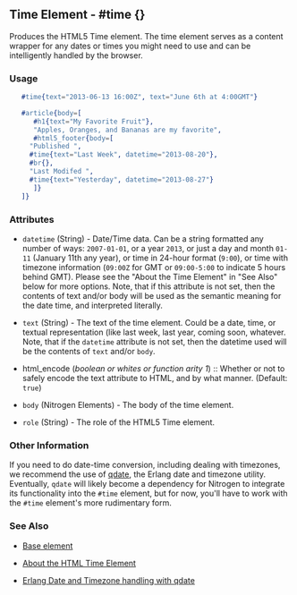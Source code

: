 <!-- dash: #time | Element | ###:Section -->



## Time Element - #time {}

  Produces the HTML5 Time element. The time element serves as a content wrapper
  for any dates or times you might need to use and can be intelligently handled
  by the browser.

### Usage

```erlang
   #time{text="2013-06-13 16:00Z", text="June 6th at 4:00GMT"}

```

```erlang
   #article{body=[
      #h1{text="My Favorite Fruit"},
      "Apples, Oranges, and Bananas are my favorite",
      #html5_footer{body=[
	 "Published ",
	 #time{text="Last Week", datetime="2013-08-20"},
	 #br{},
	 "Last Modifed ",
	 #time{text="Yesterday", datetime="2013-08-27"}
      ]}
   ]}

```

### Attributes

   * `datetime` (String) - Date/Time data. Can be a string formatted any
      number of ways: `2007-01-01`, or a year `2013`, or just a day and month
      `01-11` (January 11th any year), or time in 24-hour format (`9:00`), or time
      with timezone information (`09:00Z` for GMT or `09:00-5:00` to indicate 5
      hours behind GMT). Please see the "About the Time Element" in "See Also"
      below for more options. Note, that if this attribute is not set, then the
      contents of text and/or body will be used as the semantic meaning for the
      date time, and interpreted literally.

   * `text` (String) - The text of the time element. Could be a date, time,
      or textual representation (like last week, last year, coming soon, whatever.
      Note, that if the `datetime` attribute is not set, then the datetime used
      will be the contents of `text` and/or `body`.

 *  html_encode (*boolean or whites or function arity 1*)  :: Whether or not
      to safely encode the text attribute to HTML, and by what manner.
      (Default: `true`)

   * `body` (Nitrogen Elements) - The body of the time element.

   * `role` (String) - The role of the HTML5 Time element.

### Other Information

   If you need to do date-time conversion, including dealing with timezones, we
   recommend the use of [qdate](https://github.com/choptastic/qdate), the
   Erlang date and timezone utility. Eventually, `qdate` will likely become a
   dependency for Nitrogen to integrate its functionality into the `#time`
   element, but for now, you'll have to work with the `#time` element's more
   rudimentary form.

### See Also

 *  [Base element](./element_base.md)

 *  [About the HTML Time Element](http://www.brucelawson.co.uk/2012/best-of-time/)

 *  [Erlang Date and Timezone handling with qdate](https://github.com/choptastic/qdate)
